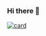 ### Hi there 👋

[![card](https://github-readme-stats.vercel.app/api?username=iuricode&theme=default&show_icons=true)](https://github.com/iuricode/)
